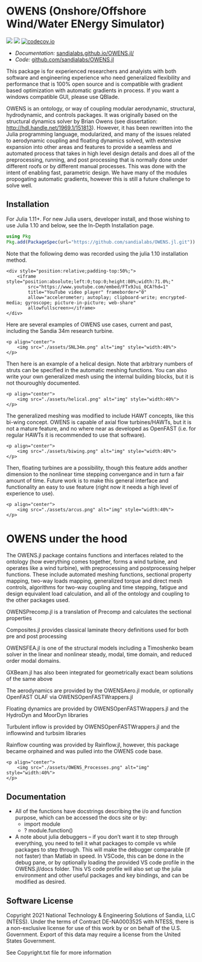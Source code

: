 # OWENS (Onshore/Offshore Wind/Water ENergy Simulator)
[![](https://img.shields.io/badge/docs-dev-blue.svg)](https://sandialabs.github.io/OWENS.jl/dev)
![](https://github.com/sandialabs/OWENS.jl/workflows/CI/badge.svg)
[![codecov.io](https://codecov.io/github/sandialabs/OWENS.jl/coverage.svg?branch=master)](https://codecov.io/github/sandialabs/OWENS.jl?branch=master)

* *Documentation:* [sandialabs.github.io/OWENS.jl/](https://sandialabs.github.io/OWENS.jl/dev)
* *Code:* [github.com/sandialabs/OWENS.jl](https://github.com/sandialabs/OWENS.jl)

This package is for experienced researchers and analyists with both software and engineering experience who need generalized flexibility and performance that is 100% open source and is compatible with gradient based optimization with automatic gradients in process.  If you want a windows compatible GUI, please use QBlade.  

OWENS is an ontology, or way of coupling modular aerodynamic, structural, hydrodynamic, and controls packages.  It was originally based on the structural dynamics solver by Brian Owens (see dissertation: http://hdl.handle.net/1969.1/151813). However, it has been rewritten into the Julia programming language, modularized, and many of the issues related to aerodynamic coupling and floating dynamics solved, with extensive expansion into other areas and features to provide a seamless and automated process that takes in high level design details and does all of the preprocessing, running, and post processing that is normally done under different roofs or by different manual processes.  This was done with the intent of enabling fast, parametric design.  We have many of the modules propogating automatic gradients, however this is still a future challenge to solve well. 

## Installation
For Julia 1.11+.  For new Julia users, developer install, and those wishing to use Julia 1.10 and below, see the In-Depth Installation page.

```julia
using Pkg
Pkg.add(PackageSpec(url="https://github.com/sandialabs/OWENS.jl.git"))
```

Note that the following demo was recorded using the julia 1.10 installation method.
```@raw html
<div style="position:relative;padding-top:50%;">
    <iframe style="position:absolute;left:0;top:0;height:80%;width:71.0%;"
        src="https://www.youtube.com/embed/FTx9Jui_0CA?hd=1"
        title="YouTube video player" frameborder="0"
        allow="accelerometer; autoplay; clipboard-write; encrypted-media; gyroscope; picture-in-picture; web-share"
        allowfullscreen></iframe>
</div>
```
Here are several examples of OWENS use cases, current and past, including the Sandia 34m research turbine.

```@raw html
<p align="center">
    <img src="./assets/SNL34m.png" alt="img" style="width:40%">
</p>
```

Then here is an example of a helical design.  Note that arbitrary numbers of struts can be specified in the automatic meshing functions.  You can also write your own generalized mesh using the internal building blocks, but it is not thouroughly documented.

```@raw html
<p align="center">
    <img src="./assets/helical.png" alt="img" style="width:40%">
</p>
```

The generalized meshing was modified to include HAWT concepts, like this bi-wing concept.  OWENS is capable of axial flow turbines/HAWTs, but it is not a mature feature, and no where near as developed as OpenFAST (i.e. for regular HAWTs it is recommended to use that software).

```@raw html
<p align="center">
    <img src="./assets/biwing.png" alt="img" style="width:40%">
</p>
```

Then, floating turbines are a possibility, though this feature adds another dimension to the nonlinear time stepping convergance and in turn a fair amount of time.  Future work is to make this general interface and functionality an easy to use feature (right now it needs a high level of experience to use).

```@raw html
<p align="center">
    <img src="./assets/arcus.png" alt="img" style="width:40%">
</p>
```

# OWENS under the hood

The OWENS.jl package contains functions and interfaces related to the ontology (how everything comes together, forms a wind turbine, and operates like a wind turbine), with preprocessing and postprocessing helper functions. These include automated meshing functions, sectional property mapping, two-way loads mapping, generalized torque and direct mesh controls, algorithms for two-way coupling and time stepping, fatigue and design equivalent load calculation, and all of the ontology and coupling to the other packages used.

OWENSPrecomp.jl is a translation of Precomp and calculates the sectional properties

Composites.jl provides classical laminate theory definitions used for both pre and post processing

OWENSFEA.jl is one of the structural models including a Timoshenko beam solver in the linear and nonlinear steady, modal, time domain, and reduced order modal domains.

GXBeam.jl has also been integrated for geometrically exact beam solutions of the same above

The aerodynamics are provided by the OWENSAero.jl module, or optionally OpenFAST OLAF via OWENSOpenFASTWrappers.jl

Floating dynamics are provided by OWENSOpenFASTWrappers.jl and the HydroDyn and MoorDyn libraries

Turbulent inflow is provided by OWENSOpenFASTWrappers.jl and the inflowwind and turbsim libraries

Rainflow counting was provided by Rainflow.jl, however, this package became orphained and was pulled into the OWENS code base.

```@raw html
<p align="center">
    <img src="./assets/OWENS_Processes.png" alt="img" style="width:40%">
</p>
```

## Documentation

-	All of the functions have docstrings describing the i/o and function purpose, which can be accessed the docs site or by:
    * import module
    * ? module.function() 				
-	A note about julia debuggers – if you don’t want it to step through everything, you need to tell it what packages to compile vs while packages to step through. This will make the debugger comparable (if not faster) than Matlab in speed. In VSCode, this can be done in the debug pane, or by optionally loading the provided VS code profile in the OWENS.jl/docs folder.  This VS code profile will also set up the julia environment and other useful packages and key bindings, and can be modified as desired.

## Software License

Copyright 2021 National Technology & Engineering Solutions of Sandia, LLC (NTESS).
Under the terms of Contract DE-NA0003525 with NTESS, there is a non-exclusive license for use of this work by or on behalf of the U.S. Government.
Export of this data may require a license from the United States Government.

See Copyright.txt file for more information
